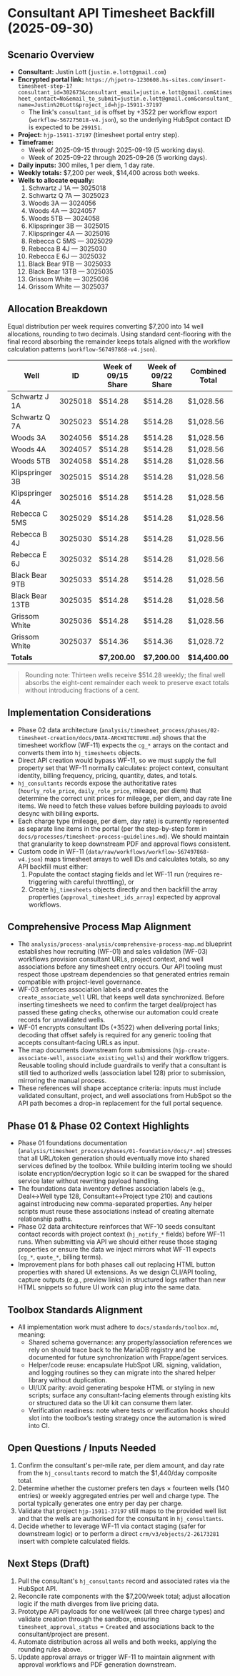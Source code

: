 # Consultant API Timesheet Backfill (2025-09-30)

## Scenario Overview
- **Consultant:** Justin Lott (`justin.e.lott@gmail.com`)
- **Encrypted portal link:** `https://hjpetro-1230608.hs-sites.com/insert-timesheet-step-1?consultant_id=302673&consultant_email=justin.e.lott@gmail.com&timesheet_contact=No&email_to_submit=justin.e.lott@gmail.com&consultant_name=Justin%20Lott&project_id=hjp-15911-37197`
  - The link's `consultant_id` is offset by +3522 per workflow export (`workflow-567275018-v4.json`), so the underlying HubSpot contact ID is expected to be `299151`.
- **Project:** `hjp-15911-37197` (timesheet portal entry step).
- **Timeframe:**
  - Week of 2025-09-15 through 2025-09-19 (5 working days).
  - Week of 2025-09-22 through 2025-09-26 (5 working days).
- **Daily inputs:** 300 miles, 1 per diem, 1 day rate.
- **Weekly totals:** $7,200 per week, $14,400 across both weeks.
- **Wells to allocate equally:**
  1. Schwartz J 1A — 3025018
  2. Schwartz Q 7A — 3025023
  3. Woods 3A — 3024056
  4. Woods 4A — 3024057
  5. Woods 5TB — 3024058
  6. Klipspringer 3B — 3025015
  7. Klipspringer 4A — 3025016
  8. Rebecca C 5MS — 3025029
  9. Rebecca B 4J — 3025030
  10. Rebecca E 6J — 3025032
  11. Black Bear 9TB — 3025033
  12. Black Bear 13TB — 3025035
  13. Grissom White — 3025036
  14. Grissom White — 3025037

## Allocation Breakdown
Equal distribution per week requires converting $7,200 into 14 well allocations, rounding to two decimals. Using standard cent-flooring with the final record absorbing the remainder keeps totals aligned with the workflow calculation patterns (`workflow-567497868-v4.json`).

| Well | ID | Week of 09/15 Share | Week of 09/22 Share | Combined Total |
| --- | --- | --- | --- | --- |
| Schwartz J 1A | 3025018 | $514.28 | $514.28 | $1,028.56 |
| Schwartz Q 7A | 3025023 | $514.28 | $514.28 | $1,028.56 |
| Woods 3A | 3024056 | $514.28 | $514.28 | $1,028.56 |
| Woods 4A | 3024057 | $514.28 | $514.28 | $1,028.56 |
| Woods 5TB | 3024058 | $514.28 | $514.28 | $1,028.56 |
| Klipspringer 3B | 3025015 | $514.28 | $514.28 | $1,028.56 |
| Klipspringer 4A | 3025016 | $514.28 | $514.28 | $1,028.56 |
| Rebecca C 5MS | 3025029 | $514.28 | $514.28 | $1,028.56 |
| Rebecca B 4J | 3025030 | $514.28 | $514.28 | $1,028.56 |
| Rebecca E 6J | 3025032 | $514.28 | $514.28 | $1,028.56 |
| Black Bear 9TB | 3025033 | $514.28 | $514.28 | $1,028.56 |
| Black Bear 13TB | 3025035 | $514.28 | $514.28 | $1,028.56 |
| Grissom White | 3025036 | $514.28 | $514.28 | $1,028.56 |
| Grissom White | 3025037 | $514.36 | $514.36 | $1,028.72 |
| **Totals** |  | **$7,200.00** | **$7,200.00** | **$14,400.00** |

> Rounding note: Thirteen wells receive $514.28 weekly; the final well absorbs the eight-cent remainder each week to preserve exact totals without introducing fractions of a cent.

## Implementation Considerations
- Phase 02 data architecture (`analysis/timesheet_process/phases/02-timesheet-creation/docs/DATA-ARCHITECTURE.md`) shows that the timesheet workflow (WF-11) expects the `cg_*` arrays on the contact and converts them into `hj_timesheets` objects.
- Direct API creation would bypass WF-11, so we must supply the full property set that WF-11 normally calculates: project context, consultant identity, billing frequency, pricing, quantity, dates, and totals.
- `hj_consultants` records expose the authoritative rates (`hourly_role_price`, `daily_role_price`, mileage, per diem) that determine the correct unit prices for mileage, per diem, and day rate line items. We need to fetch these values before building payloads to avoid desync with billing exports.
- Each charge type (mileage, per diem, day rate) is currently represented as separate line items in the portal (per the step-by-step form in `docs/processes/timesheet-process-guidelines.md`). We should maintain that granularity to keep downstream PDF and approval flows consistent.
- Custom code in WF-11 (`data/raw/workflows/workflow-567497868-v4.json`) maps timesheet arrays to well IDs and calculates totals, so any API backfill must either:
  1. Populate the contact staging fields and let WF-11 run (requires re-triggering with careful throttling), or
  2. Create `hj_timesheets` objects directly and then backfill the array properties (`approval_timesheet_ids_array`) expected by approval workflows.

## Comprehensive Process Map Alignment
- The `analysis/process-analysis/comprehensive-process-map.md` blueprint establishes how recruiting (WF-01) and sales validation (WF-03) workflows provision consultant URLs, project context, and well associations before any timesheet entry occurs. Our API tooling must respect those upstream dependencies so that generated entries remain compatible with project-level governance.
- WF-03 enforces association labels and creates the `create_associate_well` URL that keeps well data synchronized. Before inserting timesheets we need to confirm the target deal/project has passed these gating checks, otherwise our automation could create records for unvalidated wells.
- WF-01 encrypts consultant IDs (+3522) when delivering portal links; decoding that offset safely is required for any generic tooling that accepts consultant-facing URLs as input.
- The map documents downstream form submissions (`hjp-create-associate-well`, `associate_existing_wells`) and their workflow triggers. Reusable tooling should include guardrails to verify that a consultant is still tied to authorized wells (association label 128) prior to submission, mirroring the manual process.
- These references will shape acceptance criteria: inputs must include validated consultant, project, and well associations from HubSpot so the API path becomes a drop-in replacement for the full portal sequence.

## Phase 01 & Phase 02 Context Highlights
- Phase 01 foundations documentation (`analysis/timesheet_process/phases/01-foundation/docs/*.md`) stresses that all URL/token generation should eventually move into shared services defined by the toolbox. While building interim tooling we should isolate encryption/decryption logic so it can be swapped for the shared service later without rewriting payload handling.
- The foundations data inventory defines association labels (e.g., Deal↔Well type 128, Consultant↔Project type 210) and cautions against introducing new comma-separated properties. Any helper scripts must reuse these associations instead of creating alternate relationship paths.
- Phase 02 data architecture reinforces that WF-10 seeds consultant contact records with project context (`hj_notify_*` fields) before WF-11 runs. When submitting via API we should either reuse those staging properties or ensure the data we inject mirrors what WF-11 expects (`cg_*`, `quote_*`, billing terms).
- Improvement plans for both phases call out replacing HTML button properties with shared UI extensions. As we design CLI/API tooling, capture outputs (e.g., preview links) in structured logs rather than new HTML snippets so future UI work can plug into the same data.

## Toolbox Standards Alignment
- All implementation work must adhere to `docs/standards/toolbox.md`, meaning:
  - Shared schema governance: any property/association references we rely on should trace back to the MariaDB registry and be documented for future synchronization with Frappe/agent services.
  - Helper/code reuse: encapsulate HubSpot URL signing, validation, and logging routines so they can migrate into the shared helper library without duplication.
  - UI/UX parity: avoid generating bespoke HTML or styling in new scripts; surface any consultant-facing elements through existing kits or structured data so the UI kit can consume them later.
  - Verification readiness: note where tests or verification hooks should slot into the toolbox’s testing strategy once the automation is wired into CI.

## Open Questions / Inputs Needed
1. Confirm the consultant's per-mile rate, per diem amount, and day rate from the `hj_consultants` record to match the $1,440/day composite total.
2. Determine whether the customer prefers ten days × fourteen wells (140 entries) or weekly aggregated entries per well and charge type. The portal typically generates one entry per day per charge.
3. Validate that project `hjp-15911-37197` still maps to the provided well list and that the wells are authorised for the consultant in `hj_consultants`.
4. Decide whether to leverage WF-11 via contact staging (safer for downstream logic) or to perform a direct `crm/v3/objects/2-26173281` insert with complete calculated fields.

## Next Steps (Draft)
1. Pull the consultant's `hj_consultants` record and associated rates via the HubSpot API.
2. Reconcile rate components with the $7,200/week total; adjust allocation logic if the math diverges from live pricing data.
3. Prototype API payloads for one well/week (all three charge types) and validate creation through the sandbox, ensuring `timesheet_approval_status` = `Created` and associations back to the consultant/project are present.
4. Automate distribution across all wells and both weeks, applying the rounding rules above.
5. Update approval arrays or trigger WF-11 to maintain alignment with approval workflows and PDF generation downstream.
